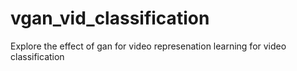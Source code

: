 # vgan_vid_classification
Explore the effect of gan for video represenation learning for video classification
